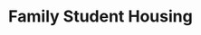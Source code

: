 ---
title: "Family Student Housing"
linkTitle: "Family Student Housing"
weight: 11
icon:
draft: true
description: >
  One sentence description/summary.
---